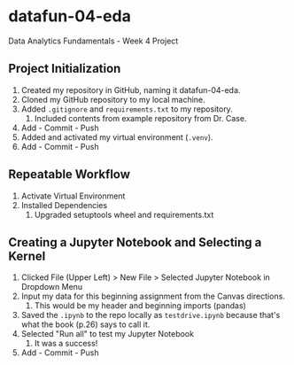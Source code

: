 # datafun-04-eda
Data Analytics Fundamentals - Week 4 Project

## Project Initialization
1. Created my repository in GitHub, naming it datafun-04-eda.
2. Cloned my GitHub repository to my local machine.
3. Added `.gitignore` and `requirements.txt` to my repository.
   1. Included contents from example repository from Dr. Case.
4. Add - Commit - Push
5. Added and activated my virtual environment (`.venv`).
6. Add - Commit - Push

## Repeatable Workflow
1. Activate Virtual Environment
2. Installed Dependencies
   1. Upgraded setuptools wheel and requirements.txt

## Creating a Jupyter Notebook and Selecting a Kernel
1. Clicked File (Upper Left) > New File > Selected Jupyter Notebook in Dropdown Menu
2. Input my data for this beginning assignment from the Canvas directions.
   1. This would be my header and beginning imports (pandas)
3. Saved the `.ipynb` to the repo locally as `testdrive.ipynb` because that's what the book (p.26) says to call it.
4. Selected "Run all" to test my Jupyter Notebook
   1. It was a success!
5. Add - Commit - Push